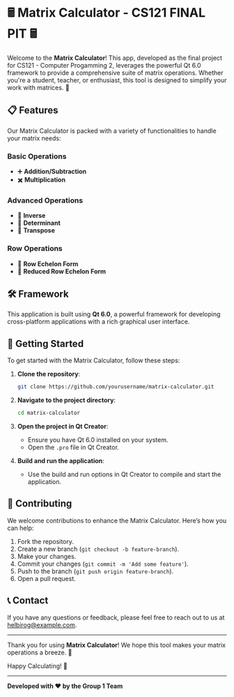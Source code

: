 # 🖩 Matrix Calculator - CS121 FINAL PIT 🖩

Welcome to the **Matrix Calculator**! This app, developed as the final project for CS121 - Computer Progamming 2, leverages the powerful Qt 6.0 framework to provide a comprehensive suite of matrix operations. Whether you're a student, teacher, or enthusiast, this tool is designed to simplify your work with matrices. 🚀

## 📋 Features

Our Matrix Calculator is packed with a variety of functionalities to handle your matrix needs:

### Basic Operations
- ➕ **Addition/Subtraction**
- ✖️ **Multiplication**

### Advanced Operations
- 🔄 **Inverse**
- 📐 **Determinant**
- 🔄 **Transpose**

### Row Operations
- 🧮 **Row Echelon Form**
- 🧮 **Reduced Row Echelon Form**

## 🛠️ Framework

This application is built using **Qt 6.0**, a powerful framework for developing cross-platform applications with a rich graphical user interface.

## 🚀 Getting Started

To get started with the Matrix Calculator, follow these steps:

1. **Clone the repository**:
    ```sh
    git clone https://github.com/yourusername/matrix-calculator.git
    ```
2. **Navigate to the project directory**:
    ```sh
    cd matrix-calculator
    ```
3. **Open the project in Qt Creator**:
    - Ensure you have Qt 6.0 installed on your system.
    - Open the `.pro` file in Qt Creator.

4. **Build and run the application**:
    - Use the build and run options in Qt Creator to compile and start the application.

## 🤝 Contributing

We welcome contributions to enhance the Matrix Calculator. Here’s how you can help:

1. Fork the repository.
2. Create a new branch (`git checkout -b feature-branch`).
3. Make your changes.
4. Commit your changes (`git commit -m 'Add some feature'`).
5. Push to the branch (`git push origin feature-branch`).
6. Open a pull request.

## 📞 Contact

If you have any questions or feedback, please feel free to reach out to us at [helbirog@example.com](mailto:helbiro@gmail.com).

---

Thank you for using **Matrix Calculator**! We hope this tool makes your matrix operations a breeze. 🌟

Happy Calculating! 🧮

---

**Developed with ❤️ by the Group 1 Team**
